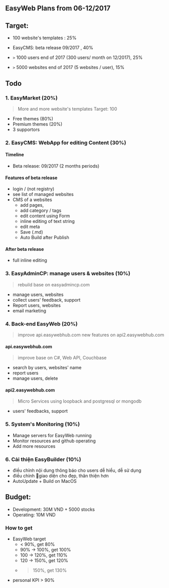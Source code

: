 
## EasyWeb Plans from 06-12/2017

## Target:
- 100 website's templates : 25% 
- EasyCMS: beta release 09/2017 , 40%

- `>` 1000 users end of 2017 (300 users/ month on 12/2017), 25%

- `>` 5000 websites end of 2017 (5 websites / user), 15%


## Todo 
### 1. EasyMarket (20%)
> More and more website's templates
> Target: 100

- Free themes  (80%)
- Premium themes (20%)
- 3 supportors 

### 2. EasyCMS: WebApp for editing Content (30%)

#### Timeline
- Beta release: 09/2017 (2 months periods)

#### Features of beta release
- login / (not registry)
- see list of managed websites
- CMS of a websites 
  - add pages, 
  - add category / tags
  - edit content using Form
  - inline editing of text string 
  - edit meta
  - Save (.md) 
  - Auto Build after Publish
#### After beta release
- full inline editing 

### 3. EasyAdminCP: manage users & websites (10%)
> rebuild base on easyadmincp.com

- manage users, websites
- collect users' feedback, support
- Report users, websites
- email marketing 

### 4. Back-end EasyWeb (20%)
> improve api.easywebhub.com 
> new features on api2.easywebhub.com 

#### api.easywebhub.com
> improve base on C#, Web API, Couchbase

- search by users, websites' name
- report users
- manage users, delete

#### api2.easywebhub.com
> Micro Services using loopback and postgresql or mongodb

- users' feedbacks, support

### 5. System's Monitoring (10%)

- Manage servers for EasyWeb running
- Monitor resources and github operating
- Add more resources

### 6. Cải thiện EasyBuilder (10%) 

- điều chỉnh nội dung thông báo cho users dễ hiểu, dễ sử dụng 
- điều chỉnh giao diện cho đẹp, thân thiện hơn 
- AutoUpdate + Build on MacOS


## Budget: 
- Development: 30M VND + 5000 stocks
- Operating: 10M VND 


### How to get 
- EasyWeb target 
  - < 90%, get 80%
  - 90% -> 100%, get 100%
  - 100 -> 120%, get 110%
  - 120 -> 150%, get 120%
  - > 150%, get 130%
- personal KPI > 90% 
